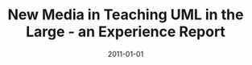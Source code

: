 ---
abstract: ''
authors:
- Marion Scholz
- Konrad Wieland
- Christian Huemer
date: '2011-01-01'
featured: false
links:
- name: Publik
  url: https://publik.tuwien.ac.at/showentry.php?ID=198729&lang=2
publication_types:
- '2'
publishDate: '2011-01-01'
specifics: null
title: New Media in Teaching UML in the Large - an Experience Report
url_pdf: http://journal.ub.tu-berlin.de/eceasst/issue/view/45
---